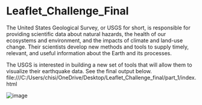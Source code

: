 # Leaflet_Challenge_Final

The United States Geological Survey, or USGS for short, is responsible for providing scientific data about natural hazards, the health of our ecosystems and environment, and the impacts of climate and land-use change. Their scientists develop new methods and tools to supply timely, relevant, and useful information about the Earth and its processes. 


The USGS is interested in building a new set of tools that will allow them to visualize their earthquake data. See the final output below.
file:///C:/Users/chisi/OneDrive/Desktop/Leaflet_Challenge_final/part_1/index.html

![image](https://user-images.githubusercontent.com/99673859/185763522-aa4a02b0-54d9-4f6f-891d-534f86e076c2.png)
